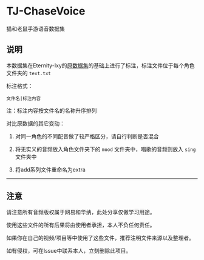 # TJ-ChaseVoice
猫和老鼠手游语音数据集

## 说明
本数据集在Eternity-Ixy的[原数据集](https://github.com/Eternity-Ixy/TJ-ChaseVoice)的基础上进行了标注，标注文件位于每个角色文件夹的 `text.txt`

标注格式：

    文件名|标注内容

注：标注内容按文件名的名称升序排列

对比原数据的其它变动：

1. 对同一角色的不同配音做了较严格区分，请自行判断是否混合

2. 将无实义的音频放入角色文件夹下的 `mood` 文件夹中，唱歌的音频则放入 `sing` 文件夹中

3. 将add系列文件重命名为extra

***

## 注意

请注意所有音频版权属于网易和华纳，此处分享仅做学习用途。

使用这些文件的所有后果将由使用者承担，本人不负任何责任。

如果你在自己的视频/项目等中使用了这些文件，推荐注明文件来源以及整理者。

如有侵权，可在Issue中联系本人，立刻删除此项目。
